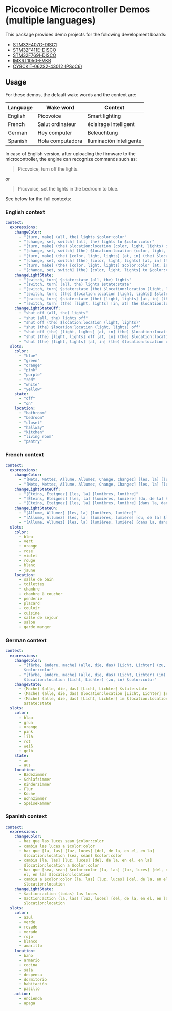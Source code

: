 # Picovoice Microcontroller Demos (multiple languages)

This package provides demo projects for the following development boards:
- [STM32F407G-DISC1](/demo/mcu/stm32f407)
- [STM32F411E-DISCO](/demo/mcu/stm32f411)
- [STM32F769I-DISCO](/demo/mcu/stm32f769)
- [IMXRT1050-EVKB](/demo/mcu/imxrt1050)
- [CY8CKIT-062S2-43012 (PSoC6)](https://github.com/Picovoice/picovoice-demo-psoc6)

## Usage

For these demos, the default wake words and the context are:

| Language | Wake word        | Context                 |
|----------|------------------|-------------------------|
| English  | Picovoice        | Smart lighting          |
| French   | Salut ordinateur | éclairage intelligent   |
| German   | Hey computer     | Beleuchtung             |
| Spanish  | Hola computadora | Iluminación inteligente |

In case of English version, after uploading the firmware to the microcontroller, the engine can recognize commands such as:

> Picovoice, turn off the lights.

or

> Picovoice, set the lights in the bedroom to blue.

See below for the full contexts:

### English context

```yaml
context:
  expressions:
    changeColor:
      - "[turn, make] (all, the) lights $color:color"
      - "[change, set, switch] (all, the) lights to $color:color"
      - "[turn, make] (the) $location:location (color, light, lights) $color:color"
      - "[change, set, switch] (the) $location:location (color, light, lights) to $color:color"
      - "[turn, make] (the) [color, light, lights] [at, in] (the) $location:location $color:color"
      - "[change, set, switch] (the) [color, light, lights] [at, in] (the) $location:location to $color:color"
      - "[turn, make] (the) [color, light, lights] $color:color [at, in] (the) $location:location"
      - "[change, set, switch] (the) [color, light, lights] to $color:color [at, in] (the) $location:location"
    changeLightState:
      - "[switch, turn] $state:state (all, the) lights"
      - "[switch, turn] (all, the) lights $state:state"
      - "[switch, turn] $state:state (the) $location:location (light, lights)"
      - "[switch, turn] (the) $location:location [light, lights] $state:state"
      - "[switch, turn] $state:state (the) [light, lights] [at, in] (the) $location:location"
      - "[switch, turn] (the) [light, lights] [in, at] the $location:location $state:state"
    changeLightStateOff:
      - "shut off (all, the) lights"
      - "shut (all, the) lights off"
      - "shut off (the) $location:location (light, lights)"
      - "shut (the) $location:location (light, lights) off"
      - "shut off (the) [light, lights] [at, in] (the) $location:location"
      - "shut (the) [light, lights] off [at, in] (the) $location:location"
      - "shut (the) [light, lights] [at, in] (the) $location:location off"
  slots:
    color:
      - "blue"
      - "green"
      - "orange"
      - "pink"
      - "purple"
      - "red"
      - "white"
      - "yellow"
    state:
      - "off"
      - "on"
    location:
      - "bathroom"
      - "bedroom"
      - "closet"
      - "hallway"
      - "kitchen"
      - "living room"
      - "pantry"
```

### French context

```yaml
context:
  expressions:
    changeColor:
      - "[Mets, Mettez, Allume, Allumez, Change, Changez] [les, la] [lumières, lumière] (en) $color:color"
      - "[Mets, Mettez, Allume, Allumez, Change, Changez] [les, la] [lumières, lumière] [du, de la, dans la, dans le] $location:location (en) $color:color"
    changeLightStateOff:
      - "[Éteins, Éteignez] [les, la] [lumières, lumière]"
      - "[Éteins, Éteignez] [les, la] [lumières, lumière] [du, de la] $location:location"
      - "[Éteins, Éteignez] [les, la] [lumières, lumière] [dans la, dans le] $location:location"
    changeLightStateOn:
      - "[Allume, Allumez] [les, la] [lumières, lumière]"
      - "[Allume, Allumez] [les, la] [lumières, lumière] [du, de la] $location:location"
      - "[Allume, Allumez] [les, la] [lumières, lumière] [dans la, dans le, dans l'] $location:location"
  slots:
    color:
      - bleu
      - vert
      - orange
      - rose
      - violet
      - rouge
      - blanc
      - jaune
    location:
      - salle de bain
      - toilettes
      - chambre
      - chambre à coucher
      - penderie
      - placard
      - couloir
      - cuisine
      - salle de séjour
      - salon
      - garde manger
```

### German context

```yaml
context:
  expressions:
    changeColor:
      - "[färbe, ändere, mache] (alle, die, das) [Licht, Lichter] (zu, in)
        $color:color"
      - "[färbe, ändere, mache] (alle, die, das) (Licht, Lichter) (im)
        $location:location (Licht, Lichter) (zu, in) $color:color"
    changeState:
      - (Mache) (alle, die, das) [Licht, Lichter] $state:state
      - (Mache) (alle, die, das) $location:location [Licht, Lichter] $state:state
      - (Mache) (alle, die, das) [Licht, Lichter] im $location:location
        $state:state
  slots:
    color:
      - blau
      - grün
      - orange
      - pink
      - lila
      - rot
      - weiß
      - gelb
    state:
      - an
      - aus
    location:
      - Badezimmer
      - Schlafzimmer
      - Kinderzimmer
      - Flur
      - Küche
      - Wohnzimmer
      - Speisekammer
```

### Spanish context

```yaml
context:
  expressions:
    changeColor:
      - haz que las luces sean $color:color
      - cambia las luces a $color:color
      - haz que [la, las] [luz, luces] [del, de la, en el, en la]
        $location:location [sea, sean] $color:color
      - cambia [la, las] [luz, luces] [del, de la, en el, en la]
        $location:location a $color:color
      - haz que [sea, sean] $color:color [la, las] [luz, luces] [del, de la, en
        el, en la] $location:location
      - cambia a $color:color [la, las] [luz, luces] [del, de la, en el, en la]
        $location:location
    changeLightState:
      - $action:action (todas) las luces
      - $action:action (la, las) [luz, luces] [del, de la, en el, en la]
        $location:location
  slots:
    color:
      - azul
      - verde
      - rosado
      - morado
      - rojo
      - blanco
      - amarillo
    location:
      - baño
      - armario
      - cocina
      - sala
      - despensa
      - dormitorio
      - habitación
      - pasillo
    action:
      - encienda
      - apaga
```